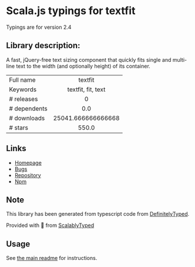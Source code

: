 
# Scala.js typings for textfit

Typings are for version 2.4

## Library description:
A fast, jQuery-free text sizing component that quickly fits single and multi-line text to the width (and optionally height) of its container.

|                    |                 |
| ------------------ | :-------------: |
| Full name          | textfit |
| Keywords           | textfit, fit, text |
| # releases         | 0 |
| # dependents       | 0.0 |
| # downloads        | 25041.666666666668 |
| # stars            | 550.0 |

## Links
- [Homepage](https://github.com/STRML/textFit)
- [Bugs](https://github.com/STRML/textFit/issues)
- [Repository](https://github.com/STRML/textFit)
- [Npm](https://www.npmjs.com/package/textfit)
    


## Note
This library has been generated from typescript code from [DefinitelyTyped](https://definitelytyped.org).

Provided with :purple_heart: from [ScalablyTyped](https://github.com/oyvindberg/ScalablyTyped)

## Usage
See [the main readme](../../readme.md) for instructions.


